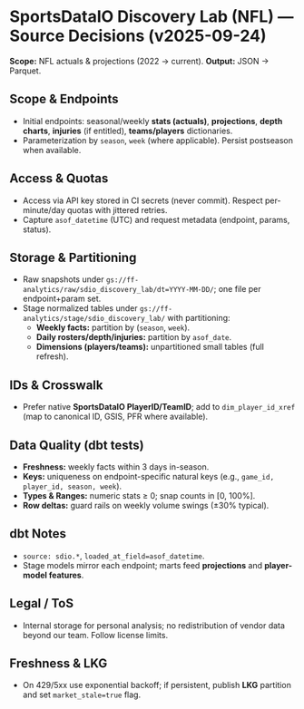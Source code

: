 # SportsDataIO Discovery Lab (NFL) — Source Decisions (v2025-09-24)

**Scope:** NFL actuals & projections (2022 → current). **Output:** JSON → Parquet.

## Scope & Endpoints

- Initial endpoints: seasonal/weekly **stats (actuals)**, **projections**, **depth charts**, **injuries** (if entitled), **teams/players** dictionaries.
- Parameterization by `season`, `week` (where applicable). Persist postseason when available.

## Access & Quotas

- Access via API key stored in CI secrets (never commit). Respect per-minute/day quotas with jittered retries.
- Capture `asof_datetime` (UTC) and request metadata (endpoint, params, status).

## Storage & Partitioning

- Raw snapshots under `gs://ff-analytics/raw/sdio_discovery_lab/dt=YYYY-MM-DD/`; one file per endpoint+param set.
- Stage normalized tables under `gs://ff-analytics/stage/sdio_discovery_lab/` with partitioning:
  - **Weekly facts:** partition by (`season`, `week`).
  - **Daily rosters/depth/injuries:** partition by `asof_date`.
  - **Dimensions (players/teams):** unpartitioned small tables (full refresh).

## IDs & Crosswalk

- Prefer native **SportsDataIO PlayerID/TeamID**; add to `dim_player_id_xref` (map to canonical ID, GSIS, PFR where available).

## Data Quality (dbt tests)

- **Freshness:** weekly facts within 3 days in-season.
- **Keys:** uniqueness on endpoint-specific natural keys (e.g., `game_id, player_id, season, week`).
- **Types & Ranges:** numeric stats ≥ 0; snap counts in [0, 100%].
- **Row deltas:** guard rails on weekly volume swings (±30% typical).

## dbt Notes

- `source: sdio.*`, `loaded_at_field=asof_datetime`.
- Stage models mirror each endpoint; marts feed **projections** and **player-model features**.

## Legal / ToS

- Internal storage for personal analysis; no redistribution of vendor data beyond our team. Follow license limits.

## Freshness & LKG

- On 429/5xx use exponential backoff; if persistent, publish **LKG** partition and set `market_stale=true` flag.
